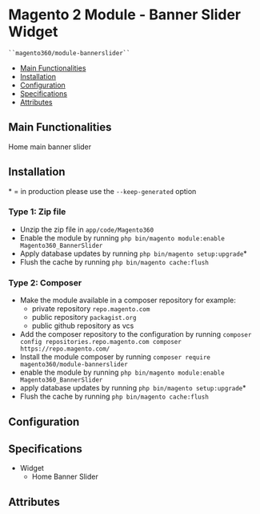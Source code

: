 # Magento 2 Module - Banner Slider Widget

    ``magento360/module-bannerslider``

 - [Main Functionalities](#markdown-header-main-functionalities)
 - [Installation](#markdown-header-installation)
 - [Configuration](#markdown-header-configuration)
 - [Specifications](#markdown-header-specifications)
 - [Attributes](#markdown-header-attributes)


## Main Functionalities
Home main banner slider

## Installation
\* = in production please use the `--keep-generated` option

### Type 1: Zip file

 - Unzip the zip file in `app/code/Magento360`
 - Enable the module by running `php bin/magento module:enable Magento360_BannerSlider`
 - Apply database updates by running `php bin/magento setup:upgrade`\*
 - Flush the cache by running `php bin/magento cache:flush`

### Type 2: Composer

 - Make the module available in a composer repository for example:
    - private repository `repo.magento.com`
    - public repository `packagist.org`
    - public github repository as vcs
 - Add the composer repository to the configuration by running `composer config repositories.repo.magento.com composer https://repo.magento.com/`
 - Install the module composer by running `composer require magento360/module-bannerslider`
 - enable the module by running `php bin/magento module:enable Magento360_BannerSlider`
 - apply database updates by running `php bin/magento setup:upgrade`\*
 - Flush the cache by running `php bin/magento cache:flush`


## Configuration




## Specifications

 - Widget
	- Home Banner Slider


## Attributes



